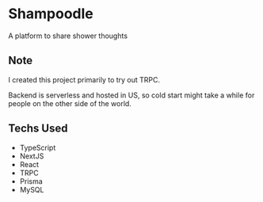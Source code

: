 # Shampoodle

A platform to share shower thoughts

## Note

I created this project primarily to try out TRPC.

Backend is serverless and hosted in US, so cold start might take a while for people on the other side of the world.

## Techs Used

- TypeScript
- NextJS
- React
- TRPC
- Prisma
- MySQL

